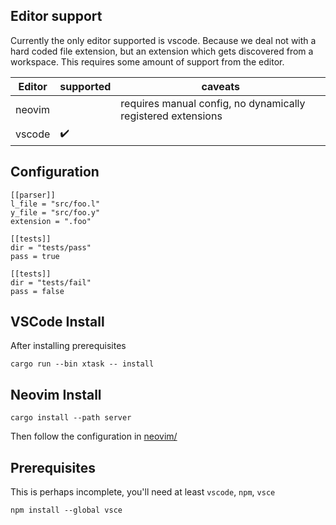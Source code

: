 ## Editor support

Currently the only editor supported is vscode.
Because we deal not with a hard coded file extension,
but an extension which gets discovered from a workspace.
This  requires some amount of support from the editor.


| Editor  | supported | caveats |
| ------- | ----------|------------------------------------------------------------- |
| neovim  |           | requires manual config, no dynamically registered extensions |
| vscode  | :heavy_check_mark: | |

## Configuration
```
[[parser]]
l_file = "src/foo.l"
y_file = "src/foo.y"
extension = ".foo"

[[tests]]
dir = "tests/pass"
pass = true

[[tests]]
dir = "tests/fail"
pass = false
```

## VSCode Install

After installing prerequisites

```
cargo run --bin xtask -- install
```

## Neovim Install

```
cargo install --path server
````
Then follow the configuration in [neovim/](neovim/README.md) 


## Prerequisites
This is perhaps incomplete, you'll need at least `vscode`, `npm`, `vsce`

```
npm install --global vsce
```

